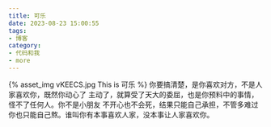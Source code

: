 ```yaml
---
title: 可乐
date: 2023-08-23 15:00:55
tags:
- 博客
category:
- 代码和我
- more
---
```

{% asset_img vKEECS.jpg This is 可乐 %}
你要搞清楚，是你喜欢对方，不是人家喜欢你，既然你动心了 主动了，就算受了天大的委屈，也是你预料中的事情，怪不了任何人。你不是小朋友 不开心也不会死，结果只能自己承担，不管多难过 你也只能自己熬。谁叫你有本事喜欢人家，没本事让人家喜欢你。